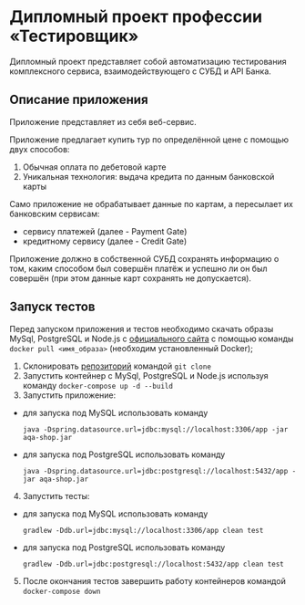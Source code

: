 # Дипломный проект профессии «Тестировщик»
Дипломный проект представляет собой автоматизацию тестирования комплексного сервиса, взаимодействующего с СУБД и API Банка.

## Описание приложения
Приложение представляет из себя веб-сервис.

Приложение предлагает купить тур по определённой цене с помощью двух способов:
1. Обычная оплата по дебетовой карте
2. Уникальная технология: выдача кредита по данным банковской карты

Само приложение не обрабатывает данные по картам, а пересылает их банковским сервисам:
- сервису платежей (далее - Payment Gate)
- кредитному сервису (далее - Credit Gate)

Приложение должно в собственной СУБД сохранять информацию о том, каким способом был совершён платёж и успешно ли он был совершён (при этом данные карт сохранять не допускается).

## Запуск тестов
Перед запуском приложения и тестов необходимо скачать образы MySql, PostgreSQL и Node.js c [официального сайта](https://hub.docker.com/) с помощью команды `docker pull <имя_образа>` (необходим установленный Docker);
1. Cклонировать [репозиторий](https://github.com/DinaOrlova/GraduateWork) командой `git clone`   
2. Запустить контейнер с MySql, PostgreSQL и Node.js используя команду `docker-compose up -d --build`
3. Запустить приложение:
- для запуска под MySQL использовать команду
  
  `java -Dspring.datasource.url=jdbc:mysql://localhost:3306/app -jar aqa-shop.jar`
- для запуска под PostgreSQL использовать команду
  
  `java -Dspring.datasource.url=jdbc:postgresql://localhost:5432/app -jar aqa-shop.jar`
4. Запустить тесты:
- для запуска под MySQL использовать команду
  
  `gradlew -Ddb.url=jdbc:mysql://localhost:3306/app clean test`
- для запуска под PostgreSQL использовать команду
  
  `gradlew -Ddb.url=jdbc:postgresql://localhost:5432/app clean test`

5. После окончания тестов завершить работу контейнеров командой `docker-compose down`

